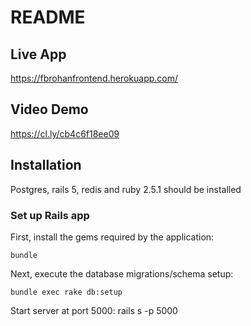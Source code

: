 # README

## Live App
https://fbrohanfrontend.herokuapp.com/


## Video Demo
https://cl.ly/cb4c6f18ee09

## Installation

Postgres, rails 5, redis and ruby 2.5.1 should be installed

### Set up Rails app

First, install the gems required by the application:

    bundle

Next, execute the database migrations/schema setup:

	bundle exec rake db:setup

Start server at port 5000:
	rails s -p 5000
